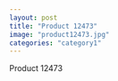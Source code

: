 ```yaml
---
layout: post
title: "Product 12473"
image: "product12473.jpg"
categories: "category1"
---
```

Product 12473
